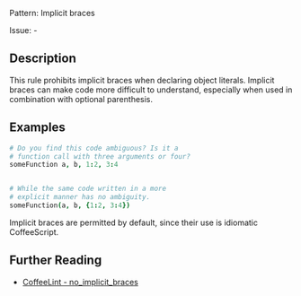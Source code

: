 Pattern: Implicit braces

Issue: -

## Description

This rule prohibits implicit braces when declaring object literals. Implicit braces can make code more difficult to understand, especially when used in combination with optional parenthesis.

## Examples

``` coffeescript
# Do you find this code ambiguous? Is it a
# function call with three arguments or four?
someFunction a, b, 1:2, 3:4


# While the same code written in a more
# explicit manner has no ambiguity.
someFunction(a, b, {1:2, 3:4})
```

Implicit braces are permitted by default, since their use is idiomatic CoffeeScript.

## Further Reading

* [CoffeeLint - no_implicit_braces](http://www.coffeelint.org/#options)
